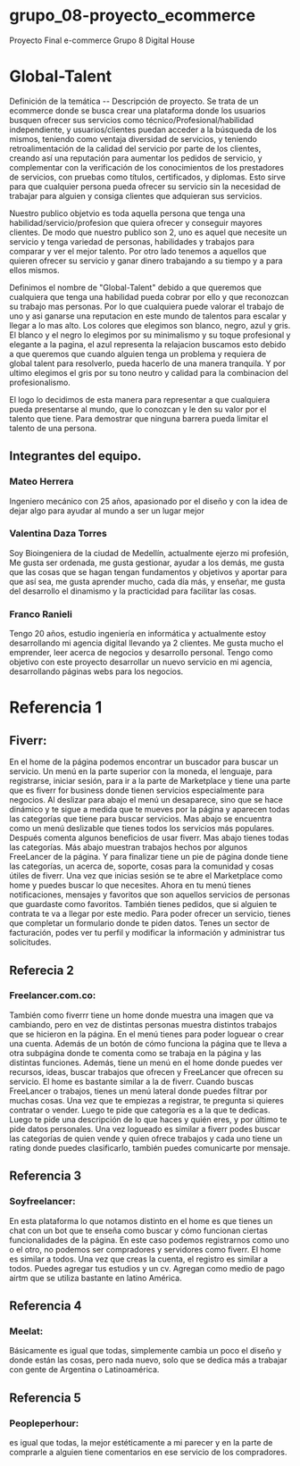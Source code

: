 # grupo_08-proyecto_ecommerce
Proyecto Final e-commerce Grupo 8 Digital House

# Global-Talent

Definición de la temática -- Descripción de proyecto.
Se trata de un ecommerce donde se busca crear una plataforma donde los usuarios busquen ofrecer sus servicios como técnico/Profesional/habilidad independiente, y usuarios/clientes puedan acceder a la búsqueda de los mismos, teniendo como ventaja diversidad de servicios, y teniendo retroalimentación de la calidad del servicio por parte de los clientes, creando así una reputación para aumentar los pedidos de servicio, y complementar con la verificación de los conocimientos de los prestadores de servicios, con pruebas como títulos, certificados, y diplomas. Esto sirve para que cualquier persona pueda ofrecer su servicio sin la necesidad de trabajar para alguien y consiga clientes que adquieran sus servicios.

Nuestro publico objetvio es toda aquella persona que tenga una habilidad/servicio/profesion que quiera ofrecer y conseguir mayores clientes. De modo que nuestro publico son 2, uno es aquel que necesite un servicio y tenga variedad de personas, habilidades y trabajos para comparar y ver el mejor talento. Por otro lado tenemos a aquellos que quieren ofrecer su servicio y ganar dinero trabajando a su tiempo y a para ellos mismos.

Definimos el nombre de "Global-Talent" debido a que queremos que cualquiera que tenga una habilidad pueda cobrar por ello y que reconozcan su trabajo mas personas. Por lo que cualquiera puede valorar el trabajo de uno y asi ganarse una reputacion en este mundo de talentos para escalar y llegar a lo mas alto. Los colores que elegimos son blanco, negro, azul y gris. El blanco y el negro lo elegimos por su minimalismo y su toque profesional y elegante a la pagina, el azul representa la relajacion buscamos esto debido a que queremos que cuando alguien tenga un problema y requiera de global talent para resolverlo, pueda hacerlo de una manera tranquila. Y por ultimo elegimos el gris por su tono neutro y calidad para la combinacion del profesionalismo.

El logo lo decidimos de esta manera para representar a que cualquiera pueda presentarse al mundo, que lo conozcan y le den su valor por el talento que tiene. Para demostrar que ninguna barrera pueda limitar el talento de una persona.

## Integrantes del equipo.

### Mateo Herrera
Ingeniero mecánico con 25 años, apasionado por el diseño y con la idea de dejar algo para ayudar al mundo a ser un lugar mejor

### Valentina Daza Torres
Soy Bioingeniera de la ciudad de Medellín, actualmente ejerzo mi profesión, Me gusta ser ordenada, me gusta gestionar, ayudar a los demás, me gusta que las cosas que se hagan tengan fundamentos y objetivos y aportar para que así sea, me gusta aprender mucho, cada día más, y enseñar, me gusta del desarrollo el dinamismo y la practicidad para facilitar las cosas.

### Franco Ranieli
Tengo 20 años, estudio ingeniería en informática y actualmente estoy desarrollando mi agencia digital llevando ya 2 clientes. Me gusta mucho el emprender, leer acerca de negocios y desarrollo personal. Tengo como objetivo con este proyecto desarrollar un nuevo servicio en mi agencia, desarrollando páginas webs para los negocios.

# Referencia 1
## Fiverr: 
En el home de la página podemos encontrar un buscador para buscar un servicio. Un menú en la parte superior con la moneda, el lenguaje, para registrarse, iniciar sesión, para ir a la parte de Marketplace y tiene una parte que es fiverr for business donde tienen servicios especialmente para negocios. Al deslizar para abajo el menú un desaparece, sino que se hace dinámico y te sigue a medida que te mueves por la página y aparecen todas las categorías que tiene para buscar servicios. Mas abajo se encuentra como un menú deslizable que tienes todos los servicios más populares. Después comenta algunos beneficios de usar fiverr. Mas abajo tienes todas las categorías. Más abajo muestran trabajos hechos por algunos FreeLancer de la página. Y para finalizar tiene un pie de página donde tiene las categorías, un acerca de, soporte, cosas para la comunidad y cosas útiles de fiverr.
Una vez que inicias sesión se te abre el Marketplace como home y puedes buscar lo que necesites. Ahora en tu menú tienes notificaciones, mensajes y favoritos que son aquellos servicios de personas que guardaste como favoritos. También tienes pedidos, que si alguien te contrata te va a llegar por este medio. Para poder ofrecer un servicio, tienes que completar un formulario donde te piden datos. Tenes un sector de facturación, podes ver tu perfil y modificar la información y administrar tus solicitudes. 

## Referecia 2
### Freelancer.com.co:
También como fiverrr tiene un home donde muestra una imagen que va cambiando, pero en vez de distintas personas muestra distintos trabajos que se hicieron en la página. En el menú tienes para poder loguear o crear una cuenta. Además de un botón de cómo funciona la página que te lleva a otra subpágina donde te comenta como se trabaja en la página y las distintas funciones. Además, tiene un menú en el home donde puedes ver recursos, ideas, buscar trabajos que ofrecen y FreeLancer que ofrecen su servicio. El home es bastante similar a la de fiverr. Cuando buscas FreeLancer o trabajos, tienes un menú lateral donde puedes filtrar por muchas cosas. Una vez que te empiezas a registrar, te pregunta si quieres contratar o vender. Luego te pide que categoría es a la que te dedicas. Luego te pide una descripción de lo que haces y quién eres, y por último te pide datos personales. Una vez logueado es similar a fiverr podes buscar las categorías de quien vende y quien ofrece trabajos y cada uno tiene un rating donde puedes clasificarlo, también puedes comunicarte por mensaje. 

## Referencia 3
### Soyfreelancer: 
En esta plataforma lo que notamos distinto en el home es que tienes un chat con un bot que te enseña como buscar y cómo funcionan ciertas funcionalidades de la página. En este caso podemos registrarnos como uno o el otro, no podemos ser compradores y servidores como fiverr. El home es similar a todos. Una vez que creas la cuenta, el registro es similar a todos. Puedes agregar tus estudios y un cv. Agregan como medio de pago airtm que se utiliza bastante en latino América. 

## Referencia 4
### Meelat: 
Básicamente es igual que todas, simplemente cambia un poco el diseño y donde están las cosas, pero nada nuevo, solo que se dedica más a trabajar con gente de Argentina o Latinoamérica.

## Referencia 5
### Peopleperhour: 
es igual que todas, la mejor estéticamente a mi parecer y en la parte de comprarle a alguien tiene comentarios en ese servicio de los compradores.  
